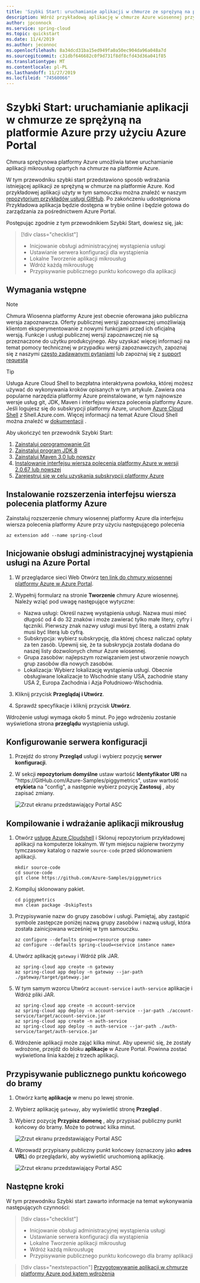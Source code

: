 ```yaml
---
title: 'Szybki Start: uruchamianie aplikacji w chmurze ze sprężyną na platformie Azure przy użyciu Azure Portal'
description: Wdróż przykładową aplikację w chmurze Azure wiosennej przy użyciu Azure Portal.
author: jpconnock
ms.service: spring-cloud
ms.topic: quickstart
ms.date: 11/4/2019
ms.author: jeconnoc
ms.openlocfilehash: 8a34dcd31ba15ed949fa0a50ec904da96a048a7d
ms.sourcegitcommit: c31dbf646682c0f9d731f8df8cfd43d36a041f85
ms.translationtype: MT
ms.contentlocale: pl-PL
ms.lasthandoff: 11/27/2019
ms.locfileid: "74560066"
---
```

# <a name="quickstart-launch-an-azure-spring-cloud-application-using-the-azure-portal"></a>Szybki Start: uruchamianie aplikacji w chmurze ze sprężyną na platformie Azure przy użyciu Azure Portal

Chmura sprężynowa platformy Azure umożliwia łatwe uruchamianie aplikacji mikrousług opartych na chmurze na platformie Azure.

W tym przewodniku szybki start przedstawiono sposób wdrażania istniejącej aplikacji ze sprężyną w chmurze na platformie Azure.  Kod przykładowej aplikacji użyty w tym samouczku można znaleźć w naszym [repozytorium przykładów usługi GitHub](https://github.com/Azure-Samples/PiggyMetrics). Po zakończeniu udostępniona Przykładowa aplikacja będzie dostępna w trybie online i będzie gotowa do zarządzania za pośrednictwem Azure Portal.

Postępując zgodnie z tym przewodnikiem Szybki Start, dowiesz się, jak:

> [!div class="checklist"]
> * Inicjowanie obsługi administracyjnej wystąpienia usługi
> * Ustawianie serwera konfiguracji dla wystąpienia
> * Lokalne Tworzenie aplikacji mikrousług
> * Wdróż każdą mikrousługę
> * Przypisywanie publicznego punktu końcowego dla aplikacji

## <a name="prerequisites"></a>Wymagania wstępne

>[!Note]
> Chmura Wiosenna platformy Azure jest obecnie oferowana jako publiczna wersja zapoznawcza. Oferty publicznej wersji zapoznawczej umożliwiają klientom eksperymentowanie z nowymi funkcjami przed ich oficjalną wersją.  Funkcje i usługi publicznej wersji zapoznawczej nie są przeznaczone do użytku produkcyjnego.  Aby uzyskać więcej informacji na temat pomocy technicznej w przypadku wersji zapoznawczych, zapoznaj się z naszymi [często zadawanymi pytaniami](https://azure.microsoft.com/support/faq/) lub zapoznaj się z [support requestą](https://docs.microsoft.com/azure/azure-supportability/how-to-create-azure-support-request)

>[!TIP]
> Usługa Azure Cloud Shell to bezpłatna interaktywna powłoka, której możesz używać do wykonywania kroków opisanych w tym artykule.  Zawiera ona popularne narzędzia platformy Azure preinstalowane, w tym najnowsze wersje usług git, JDK, Maven i interfejsu wiersza polecenia platformy Azure. Jeśli logujesz się do subskrypcji platformy Azure, uruchom [Azure Cloud Shell](https://shell.azure.com) z Shell.Azure.com.  Więcej informacji na temat Azure Cloud Shell można znaleźć w [dokumentacji](../cloud-shell/overview.md) .

Aby ukończyć ten przewodnik Szybki Start:

1. [Zainstaluj oprogramowanie Git](https://git-scm.com/)
2. [Zainstaluj program JDK 8](https://docs.microsoft.com/java/azure/jdk/?view=azure-java-stable)
3. [Zainstaluj Maven 3,0 lub nowszy](https://maven.apache.org/download.cgi)
4. [Instalowanie interfejsu wiersza polecenia platformy Azure w wersji 2.0.67 lub nowszej](https://docs.microsoft.com/cli/azure/install-azure-cli?view=azure-cli-latest)
5. [Zarejestruj się w celu uzyskania subskrypcji platformy Azure](https://azure.microsoft.com/free/)

## <a name="install-the-azure-cli-extension"></a>Instalowanie rozszerzenia interfejsu wiersza polecenia platformy Azure

Zainstaluj rozszerzenie chmury wiosennej platformy Azure dla interfejsu wiersza polecenia platformy Azure przy użyciu następującego polecenia

```Azure CLI
az extension add --name spring-cloud
```

## <a name="provision-a-service-instance-on-the-azure-portal"></a>Inicjowanie obsługi administracyjnej wystąpienia usługi na Azure Portal

1. W przeglądarce sieci Web Otwórz [ten link do chmury wiosennej platformy Azure w Azure Portal](https://ms.portal.azure.com/#create/Microsoft.AppPlatform).

1. Wypełnij formularz na stronie **Tworzenie** chmury Azure wiosennej.  Należy wziąć pod uwagę następujące wytyczne:
    - Nazwa usługi: Określ nazwę wystąpienia usługi.  Nazwa musi mieć długość od 4 do 32 znaków i może zawierać tylko małe litery, cyfry i łączniki.  Pierwszy znak nazwy usługi musi być literą, a ostatni znak musi być literą lub cyfrą.
    - Subskrypcja: wybierz subskrypcję, dla której chcesz naliczać opłaty za ten zasób.  Upewnij się, że ta subskrypcja została dodana do naszej listy dozwolonych chmur Azure wiosennej.
    - Grupa zasobów: najlepszym rozwiązaniem jest utworzenie nowych grup zasobów dla nowych zasobów.
    - Lokalizacja: Wybierz lokalizację wystąpienia usługi. Obecnie obsługiwane lokalizacje to Wschodnie stany USA, zachodnie stany USA 2, Europa Zachodnia i Azja Południowo-Wschodnia.

1. Kliknij przycisk **Przeglądaj i Utwórz**.

1. Sprawdź specyfikacje i kliknij przycisk **Utwórz**.

Wdrożenie usługi wymaga około 5 minut.  Po jego wdrożeniu zostanie wyświetlona strona **przeglądu** wystąpienia usługi.

## <a name="set-up-your-configuration-server"></a>Konfigurowanie serwera konfiguracji

1. Przejdź do strony **Przegląd** usługi i wybierz pozycję **serwer konfiguracji**.

1. W sekcji **repozytorium domyślne** ustaw wartość **Identyfikator URI** na "https\://GitHub.com/Azure-Samples/piggymetrics", ustaw wartość **etykieta** na "config", a następnie wybierz pozycję **Zastosuj** , aby zapisać zmiany.

    ![Zrzut ekranu przedstawiający Portal ASC](media/spring-cloud-quickstart-launch-app-portal/portal-config.png)

## <a name="build-and-deploy-microservice-applications"></a>Kompilowanie i wdrażanie aplikacji mikrousług

1. Otwórz [usługę Azure Cloudshell](https://shell.azure.com) i Sklonuj repozytorium przykładowej aplikacji na komputerze lokalnym.  W tym miejscu najpierw tworzymy tymczasowy katalog o nazwie `source-code` przed sklonowaniem aplikacji.

    ```azurecli
    mkdir source-code
    cd source-code
    git clone https://github.com/Azure-Samples/piggymetrics
    ```

1. Kompiluj sklonowany pakiet.

    ```azurecli
    cd piggymetrics
    mvn clean package -DskipTests
    ```
1. Przypisywanie nazw do grupy zasobów i usługi. Pamiętaj, aby zastąpić symbole zastępcze poniżej nazwą grupy zasobów i nazwą usługi, która została zainicjowana wcześniej w tym samouczku.

    ```azurecli
    az configure --defaults group=<resource group name>
    az configure --defaults spring-cloud=<service instance name>
    ```

1. Utwórz aplikację `gateway` i Wdróż plik JAR.

    ```azurecli
    az spring-cloud app create -n gateway
    az spring-cloud app deploy -n gateway --jar-path ./gateway/target/gateway.jar
    ```

1. W tym samym wzorcu Utwórz `account-service` i `auth-service` aplikacje i Wdróż pliki JAR.

    ```azurecli
    az spring-cloud app create -n account-service
    az spring-cloud app deploy -n account-service --jar-path ./account-service/target/account-service.jar
    az spring-cloud app create -n auth-service
    az spring-cloud app deploy -n auth-service --jar-path ./auth-service/target/auth-service.jar
    ```

1. Wdrożenie aplikacji może zająć kilka minut. Aby upewnić się, że zostały wdrożone, przejdź do bloku **aplikacje** w Azure Portal. Powinna zostać wyświetlona linia każdej z trzech aplikacji.

## <a name="assign-a-public-endpoint-to-gateway"></a>Przypisywanie publicznego punktu końcowego do bramy

1. Otwórz kartę **aplikacje** w menu po lewej stronie.

1. Wybierz aplikację `gateway`, aby wyświetlić stronę **Przegląd** .

1. Wybierz pozycję **Przypisz domenę** , aby przypisać publiczny punkt końcowy do bramy. Może to potrwać kilka minut.

    ![Zrzut ekranu przedstawiający Portal ASC](media/spring-cloud-quickstart-launch-app-portal/portal-endpoint.png)

1. Wprowadź przypisany publiczny punkt końcowy (oznaczony jako **adres URL**) do przeglądarki, aby wyświetlić uruchomioną aplikację.

    ![Zrzut ekranu przedstawiający Portal ASC](media/spring-cloud-quickstart-launch-app-portal/sample-app.png)


## <a name="next-steps"></a>Następne kroki

W tym przewodniku Szybki start zawarto informacje na temat wykonywania następujących czynności:

> [!div class="checklist"]
> * Inicjowanie obsługi administracyjnej wystąpienia usługi
> * Ustawianie serwera konfiguracji dla wystąpienia
> * Lokalne Tworzenie aplikacji mikrousług
> * Wdróż każdą mikrousługę
> * Przypisywanie publicznego punktu końcowego dla bramy aplikacji

> [!div class="nextstepaction"]
> [Przygotowywanie aplikacji w chmurze platformy Azure pod kątem wdrożenia](spring-cloud-tutorial-prepare-app-deployment.md)

